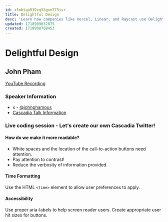 ```yaml
---
id: xfmbtqa939zq53gxn775isr
title: Delightful Design
desc: 'Learn how companies like Vercel, Linear, and Raycast use Delightful Design to build products that people love. This is more than just pretty pixels and is something everyone involved in product building takes part in.'
updated: 1718909032875
created: 1718908708453
---
```

# Delightful Design
## John Pham
[YouTube Recording](https://www.youtube.com/watch?v=0sVgWS8uf0A)

### Speaker Information
- x - [@johnphamous](https://twitter.com/johnphamous)
- [Cascadia Talk Information](https://cascadiajs.com/2024/talks/delightful-design)

### Live coding session - Let's create our own Cascadia Twitter!
#### How do we make it more readable?
- White spaces and the location of the call-to-action buttons need attention.
- Pay attention to contrast!
- Reduce the verbosity of information provided.

#### Time Formatting 
Use the HTML `<time>` element to allow user preferences to apply.

#### Accessibility
Use proper aria-labels to help screen reader users.
Create appropriate user hit sizes for buttons.